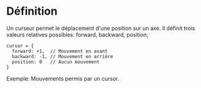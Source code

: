 # Définition
Un curseur permet le déplacement d'une position sur un axe.
Il définit trois valeurs relatives possibles: forward, backward, position;

    cursor = {
      forward: +1,  // Mouvement en avant
      backward: -1, // Mouvement en arrière
      position: 0   // Aucun mouvement
    }

Exemple: Mouvements permis par un cursor.
